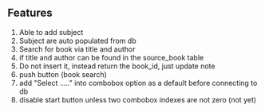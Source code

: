 ## Features
1. Able to add subject
2. Subject are auto populated from db
3. Search for book via title and author
4. if title and author can be found in the source_book table
5. Do not insert it, instead return the book_id, just update note
6. push button (book search)
7. add "Select ....." into combobox option as a default before connecting to \
db
7. disable start button unless two combobox indexes are not zero (not yet)
